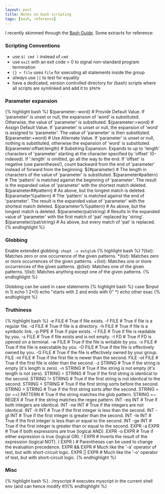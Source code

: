 ```yaml
---
layout: post
title: Notes on bash scripting
tags: [bash, reference]
---
```

I recently skimmed through the
[Bash Guide](http://mywiki.wooledge.org/BashGuide/).
Some extracts for reference:

### Scripting Conventions

+ use `$( cmd )` instead of ``cmd``
+ use `exit` with an exit code > 0 to signal non-standard program termination
+ `{} < file` uses `file` for executing all statements inside the group
+ *always* use `[[` to test for equality
+ have a dedicated, version controlled directory for (bash) scripts where all scripts are symlinked and add it to `$PATH`

### Parameter expansion
{% highlight bash %}
${parameter:-word}  # Provide Default Value. If 'parameter' is unset or null, the expansion of 'word' is substituted. Otherwise, the value of 'parameter' is substituted.
${parameter:=word}  # Assign Default Value. If 'parameter' is unset or null, the expansion of 'word' is assigned to 'parameter'. The value of 'parameter' is then substituted.
${parameter:+word}  # Use Alternate Value. If 'parameter' is unset or null, nothing is substituted, otherwise the expansion of 'word' is substituted.
${parameter:offset:length}  # Substring Expansion. Expands to up to 'length' characters of 'parameter' starting at the character specified by 'offset' (0-indexed). If ':length' is omitted, go all the way to the end. If 'offset' is negative (use parentheses!), count backward from the end of 'parameter' instead of forward from the beginning.
${#parameter} # The length in characters of the value of 'parameter' is substituted.
${parameter#pattern}  # The 'pattern' is matched against the beginning of 'parameter'. The result is the expanded value of 'parameter' with the shortest match deleted.
${parameter##pattern} # As above, but the longest match is deleted.
${parameter%pattern}  # The 'pattern' is matched against the end of 'parameter'. The result is the expanded value of 'parameter' with the shortest match deleted.
${parameter%%pattern} # As above, but the longest match is deleted.
${parameter/pat/string}  # Results in the expanded value of 'parameter' with the first match of 'pat' replaced by 'string'.
${parameter//pat/string} # As above, but every match of 'pat' is replaced.
{% endhighlight %}

### Globbing

Enable extended globbing: `shopt -s extglob`
{% highlight bash %}
?(list): Matches zero or one occurrence of the given patterns.
*(list): Matches zero or more occurrences of the given patterns.
+(list): Matches one or more occurrences of the given patterns.
@(list): Matches one of the given patterns.
!(list): Matches anything except one of the given patterns.
{% endhighlight %}

Globbing can be used in case statements
{% highlight bash %}
case $input in
    1) echo 1
    2*0) echo "starts with 2 and ends with 0"
    *) echo other
esac
{% endhighlight %}

### Truthiness

{% highlight bash %}
-e <abbr>FILE</abbr> # True if file exists.
-f <abbr>FILE</abbr> # True if file is a regular file.
-d <abbr>FILE</abbr> # True if file is a directory.
-h <abbr>FILE</abbr> # True if file is a symbolic link.
-p <abbr>PIPE</abbr> # True if pipe exists.
-r <abbr>FILE</abbr> # True if file is readable by you.
-s <abbr>FILE</abbr> # True if file exists and is not empty.
-t FD   # True if FD is opened on a terminal.
-w <abbr>FILE</abbr> # True if the file is writable by you.
-x <abbr>FILE</abbr> # True if the file is executable by you.
-O <abbr>FILE</abbr> # True if the file is effectively owned by you.
-G <abbr>FILE</abbr> # True if the file is effectively owned by your group.
<abbr>FILE</abbr> -nt <abbr>FILE</abbr> # True if the first file is newer than the second.
<abbr>FILE</abbr> -ot <abbr>FILE</abbr> # True if the first file is older than the second.
-z <abbr>STRING</abbr> # True if the string is empty (it's length is zero).
-n <abbr>STRING</abbr> # True if the string is not empty (it's length is not zero).
<abbr>STRING</abbr> = <abbr>STRING</abbr>  # True if the first string is identical to the second.
<abbr>STRING</abbr> != <abbr>STRING</abbr> # True if the first string is not identical to the second.
<abbr>STRING</abbr> < <abbr>STRING</abbr>  # True if the first string sorts before the second.
<abbr>STRING</abbr> > <abbr>STRING</abbr>  # True if the first string sorts after the second.
<abbr>STRING</abbr> = (or ==) <abbr>PATTERN</abbr> # True if the string matches the glob pattern.
<abbr>STRING</abbr> =~ <abbr>REGEX</abbr> # True if the string matches the regex pattern.
<abbr>INT</abbr> -eq <abbr>INT</abbr> # True if both integers are identical.
<abbr>INT</abbr> -ne <abbr>INT</abbr> # True if the integers are not identical.
<abbr>INT</abbr> -lt <abbr>INT</abbr> # True if the first integer is less than the second.
<abbr>INT</abbr> -gt <abbr>INT</abbr> # True if the first integer is greater than the second.
<abbr>INT</abbr> -le <abbr>INT</abbr> # True if the first integer is less than or equal to the second.
<abbr>INT</abbr> -ge <abbr>INT</abbr> # True if the first integer is greater than or equal to the second.
<abbr>EXPR</abbr> -a <abbr>EXPR</abbr> # True if both expressions are true (logical AND).
<abbr>EXPR</abbr> -o <abbr>EXPR</abbr> # True if either expression is true (logical OR).
! <abbr>EXPR</abbr>   # Inverts the result of the expression (logical NOT).
( <abbr>EXPR</abbr> ) # Parentheses can be used to change the evaluation precedence.
<abbr>EXPR</abbr> && <abbr>EXPR</abbr> # Much like the '-a' operator of test, but with short-circuit logic.
<abbr>EXPR</abbr> || <abbr>EXPR</abbr> # Much like the '-o' operator of test, but with short-circuit logic.
{% endhighlight %}

### Misc

{% highlight bash %}. ./myscript # executes myscript in the current shell env (and can hence modify it!){% endhighlight %}
